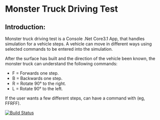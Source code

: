 # Monster Truck Driving Test

## Introduction:
Monster truck driving test is a Console .Net Core3.1 App, that handles simulation for a vehicle steps. A vehicle can move in different ways using selected commands to be entered into the simulation.

After the surface has built and the direction of the vehicle been known, the monster truck can understand the following commands:

 * F = Forwards one step.
 * B = Backwards one step.
 * R = Rotate 90° to the right.
 * L = Rotate 90° to the left.
 
 If the user wants a few different steps, can have a command with (eg, FFRFF).
 
 [![Build Status](https://dev.azure.com/TekniskUppgift/MonsterTruckDrivingTest/_apis/build/status/waelhsn.MonsterTruckDrivingTest?branchName=main)](https://dev.azure.com/TekniskUppgift/MonsterTruckDrivingTest/_build/latest?definitionId=1&branchName=main)
